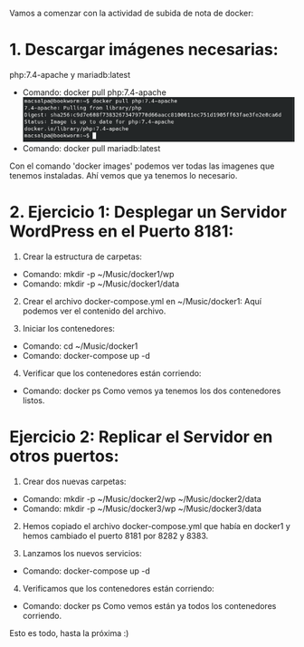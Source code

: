 Vamos a comenzar con la actividad de subida de nota de docker:

# 1. Descargar imágenes necesarias:
php:7.4-apache y mariadb:latest
- Comando: docker pull php:7.4-apache
  ![](images/apache.png)
- Comando: docker pull mariadb:latest

Con el comando 'docker images' podemos ver todas las imagenes que tenemos 
instaladas.
Ahí vemos que ya tenemos lo necesario.

# 2. Ejercicio 1: Desplegar un Servidor WordPress en el Puerto 8181:
1. Crear la estructura de carpetas:
- Comando: mkdir -p ~/Music/docker1/wp
- Comando: mkdir -p ~/Music/docker1/data

2. Crear el archivo docker-compose.yml en ~/Music/docker1:
Aquí podemos ver el contenido del archivo.

3. Iniciar los contenedores:
- Comando: cd ~/Music/docker1
- Comando: docker-compose up -d

4. Verificar que los contenedores están corriendo:
- Comando: docker ps
Como vemos ya tenemos los dos contenedores listos.

# Ejercicio 2: Replicar el Servidor en otros puertos:
1. Crear dos nuevas carpetas:
- Comando: mkdir -p ~/Music/docker2/wp ~/Music/docker2/data
- Comando: mkdir -p ~/Music/docker3/wp ~/Music/docker3/data

2. Hemos copiado el archivo docker-compose.yml que había en docker1 y 
hemos cambiado el puerto 8181 por 8282 y 8383.

3. Lanzamos los nuevos servicios:
- Comando: docker-compose up -d

4. Verificamos que los contenedores están corriendo:
- Comando: docker ps
Como vemos están ya todos los contenedores corriendo.

Esto es todo, hasta la próxima :)
